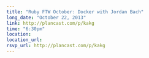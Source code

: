 ```yaml
---
title: "Ruby FTW October: Docker with Jordan Bach"
long_date: "October 22, 2013"
link: http://plancast.com/p/kakg
time: "6:30pm"
location:
location_url:
rsvp_url: http://plancast.com/p/kakg
---
```

